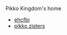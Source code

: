 Pikko Kingdom's home
- [ehcfbi](https://bird.f5.si/ehcfbi)
- [pikko zisters](https://bird.f5.si/pikko-zisters)
